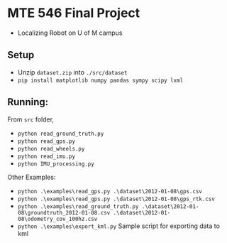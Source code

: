 # MTE 546 Final Project
- Localizing Robot on U of M campus

## Setup
- Unzip `dataset.zip` into `./src/dataset`
- `pip install matplotlib numpy pandas sympy scipy lxml`

## Running:
From `src` folder, 
- `python read_ground_truth.py`
- `python read_gps.py`
- `python read_wheels.py`
- `python read_imu.py`
- `python IMU_processing.py`

 Other Examples:
- `python .\examples\read_gps.py .\dataset\2012-01-08\gps.csv`
- `python .\examples\read_gps.py .\dataset\2012-01-08\gps_rtk.csv`
- `python .\examples\read_ground_truth.py .\dataset\2012-01-08\groundtruth_2012-01-08.csv .\dataset\2012-01-08\odometry_cov_100hz.csv`
- `python .\examples\export_kml.py` Sample script for exporting data to kml